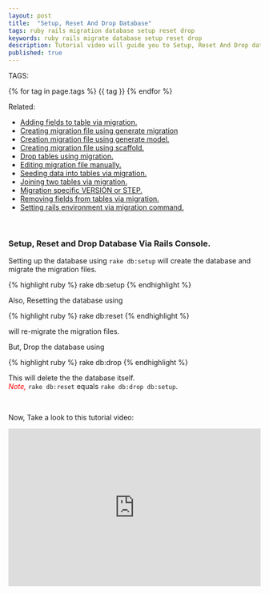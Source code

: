 ```yaml
---
layout: post
title:  "Setup, Reset And Drop Database"
tags: ruby rails migration database setup reset drop 
keywords: ruby rails migrate database setup reset drop
description: Tutorial video will guide you to Setup, Reset And Drop database in Rails application.
published: true
---
```


   TAGS:
   
   {% for tag in page.tags %} {{ tag }} {% endfor %}

Related:
<ul>
<li><a href="/2016/04/28/adding_fields_to_table_via_migration.html">Adding fields to table via migration.</a></li>
<li><a href="/2016/04/28/creating_migrating_file_using_generate_migration.html">Creating migration file using generate migration</a></li>
<li><a href="/2016/04/28/creating_migrating_file_using_generating-_model.html">Creation migration file using generate model.</a></li>
<li><a href="/2016/04/28/creating_migrating_file_using_scaffold.html">Creating migration file using scaffold.</a></li>
<li><a href="/2016/04/28/drop_tables_using_migration.html">Drop tables using migration.</a></li>
<li><a href="/2016/04/28/editing_migration_manually.html">Editing migration file manually.<a></li>
<li><a href="/2016/04/28/seeding_tables_in_migration.html">Seeding data into tables via migration.</a></li>
<li><a href="/2016/04/28/joining_two_tables_via_migration.html">Joining two tables via migration.</a></li>
<li><a href="/2016/04/28/migrating_specific_version_or_step.html">Migration specific VERSION or STEP.</a></li>
<li><a href="/2016/04/28/removing_fields_from_tables_via_migration.html">Removing fields from tables via migration.</a></li>
<li><a href="/2016/04/28/setting_rails_environment_via_migration.html">Setting rails environment via migration command.</a></li>
</ul>

<br>
<h3>Setup, Reset and Drop Database Via Rails Console.</h3>

Setting up the database using `rake db:setup` will create the database and migrate the migration files.

{% highlight ruby %}
rake db:setup
{% endhighlight %}

Also, Resetting the database using

{% highlight ruby %}
rake db:reset
{% endhighlight %}

will re-migrate the migration files.

But, Drop the database using 

{% highlight ruby %}
rake db:drop
{% endhighlight %}

This will delete the the database itself.
<br>
<i style="color:red">Note,</i> `rake db:reset` equals `rake db:drop db:setup`.

<br>

Now, Take a look to this tutorial video:

<iframe width="100%" height="315" src="https://www.youtube.com/embed/eQirPQNBy9Q" frameborder="0" allowfullscreen></iframe>
